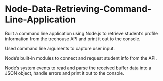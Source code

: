 # Node-Data-Retrieving-Command-Line-Application

Built a command line application using Node.js to retrieve student’s profile information from the treehouse API and print it out to the console.

Used command line arguments to capture user input.

Node’s built-in modules to connect and request student info from the API.

Node’s system events to read and parse the received buffer data into a JSON object, handle errors and print it out to the console. 

